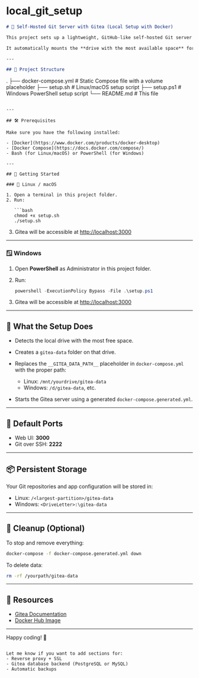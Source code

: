 # local_git_setup

```markdown
# 🐙 Self-Hosted Git Server with Gitea (Local Setup with Docker)

This project sets up a lightweight, GitHub-like self-hosted Git server using [Gitea](https://gitea.io) in Docker.

It automatically mounts the **drive with the most available space** for storing all your repositories and metadata.

---

## 📁 Project Structure

```

.
├── docker-compose.yml           # Static Compose file with a volume placeholder
├── setup.sh                     # Linux/macOS setup script
├── setup.ps1                    # Windows PowerShell setup script
└── README.md                    # This file

````

---

## 🛠 Prerequisites

Make sure you have the following installed:

- [Docker](https://www.docker.com/products/docker-desktop)
- [Docker Compose](https://docs.docker.com/compose/)
- Bash (for Linux/macOS) or PowerShell (for Windows)

---

## 🚀 Getting Started

### 🐧 Linux / macOS

1. Open a terminal in this project folder.
2. Run:

   ```bash
   chmod +x setup.sh
   ./setup.sh
````

3. Gitea will be accessible at [http://localhost:3000](http://localhost:3000)

---

### 🪟 Windows

1. Open **PowerShell** as Administrator in this project folder.

2. Run:

   ```powershell
   powershell -ExecutionPolicy Bypass -File .\setup.ps1       
   ```

3. Gitea will be accessible at [http://localhost:3000](http://localhost:3000)

---

## 🔧 What the Setup Does

* Detects the local drive with the most free space.
* Creates a `gitea-data` folder on that drive.
* Replaces the `__GITEA_DATA_PATH__` placeholder in `docker-compose.yml` with the proper path:

  * Linux: `/mnt/yourdrive/gitea-data`
  * Windows: `/d/gitea-data`, etc.
* Starts the Gitea server using a generated `docker-compose.generated.yml`.

---

## 🔐 Default Ports

* Web UI: **3000**
* Git over SSH: **2222**

---

## 📦 Persistent Storage

Your Git repositories and app configuration will be stored in:

* Linux: `/<largest-partition>/gitea-data`
* Windows: `<DriveLetter>:\gitea-data`

---

## 🧼 Cleanup (Optional)

To stop and remove everything:

```bash
docker-compose -f docker-compose.generated.yml down
```

To delete data:

```bash
rm -rf /yourpath/gitea-data
```

---

## 📘 Resources

* [Gitea Documentation](https://docs.gitea.io/en-us/)
* [Docker Hub Image](https://hub.docker.com/r/gitea/gitea)

---

Happy coding! 🚀

```

Let me know if you want to add sections for:
- Reverse proxy + SSL
- Gitea database backend (PostgreSQL or MySQL)
- Automatic backups
```
